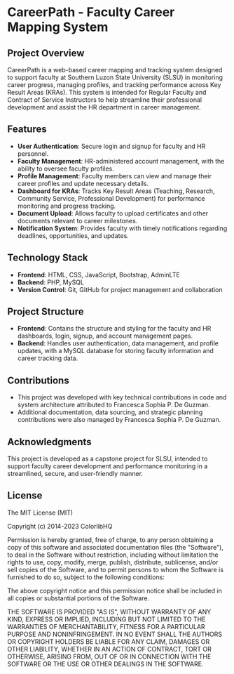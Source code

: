 # CareerPath - Faculty Career Mapping System

## Project Overview
CareerPath is a web-based career mapping and tracking system designed to support faculty at Southern Luzon State University (SLSU) in monitoring career progress, managing profiles, and tracking performance across Key Result Areas (KRAs). This system is intended for Regular Faculty and Contract of Service Instructors to help streamline their professional development and assist the HR department in career management.

## Features
- **User Authentication**: Secure login and signup for faculty and HR personnel.
- **Faculty Management**: HR-administered account management, with the ability to oversee faculty profiles.
- **Profile Management**: Faculty members can view and manage their career profiles and update necessary details.
- **Dashboard for KRAs**: Tracks Key Result Areas (Teaching, Research, Community Service, Professional Development) for performance monitoring and progress tracking.
- **Document Upload**: Allows faculty to upload certificates and other documents relevant to career milestones.
- **Notification System**: Provides faculty with timely notifications regarding deadlines, opportunities, and updates.

## Technology Stack
- **Frontend**: HTML, CSS, JavaScript, Bootstrap, AdminLTE
- **Backend**: PHP, MySQL
- **Version Control**: Git, GitHub for project management and collaboration

## Project Structure
- **Frontend**: Contains the structure and styling for the faculty and HR dashboards, login, signup, and account management pages.
- **Backend**: Handles user authentication, data management, and profile updates, with a MySQL database for storing faculty information and career tracking data.

## Contributions

- This project was developed with key technical contributions in code and system architecture attributed to Francesca Sophia P. De Guzman.
- Additional documentation, data sourcing, and strategic planning contributions were also managed by Francesca Sophia P. De Guzman.

## Acknowledgments
This project is developed as a capstone project for SLSU, intended to support faculty career development and performance monitoring in a streamlined, secure, and user-friendly manner.

## License
The MIT License (MIT)

Copyright (c) 2014-2023 ColorlibHQ

Permission is hereby granted, free of charge, to any person obtaining a copy of
this software and associated documentation files (the "Software"), to deal in
the Software without restriction, including without limitation the rights to
use, copy, modify, merge, publish, distribute, sublicense, and/or sell copies of
the Software, and to permit persons to whom the Software is furnished to do so,
subject to the following conditions:

The above copyright notice and this permission notice shall be included in all
copies or substantial portions of the Software.

THE SOFTWARE IS PROVIDED "AS IS", WITHOUT WARRANTY OF ANY KIND, EXPRESS OR
IMPLIED, INCLUDING BUT NOT LIMITED TO THE WARRANTIES OF MERCHANTABILITY, FITNESS
FOR A PARTICULAR PURPOSE AND NONINFRINGEMENT. IN NO EVENT SHALL THE AUTHORS OR
COPYRIGHT HOLDERS BE LIABLE FOR ANY CLAIM, DAMAGES OR OTHER LIABILITY, WHETHER
IN AN ACTION OF CONTRACT, TORT OR OTHERWISE, ARISING FROM, OUT OF OR IN
CONNECTION WITH THE SOFTWARE OR THE USE OR OTHER DEALINGS IN THE SOFTWARE.

